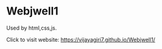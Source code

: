 # Webjwell1
Used by html,css,js.



Click to visit website: https://vijayagiri7.github.io/Webjwell1/
